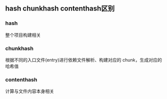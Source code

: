 ## hash chunkhash contenthash区别

### hash

整个项目构建相关

### chunkhash

根据不同的入口文件(entry)进行依赖文件解析、构建对应的 chunk，生成对应的哈希值

### contenthash

计算与文件内容本身相关